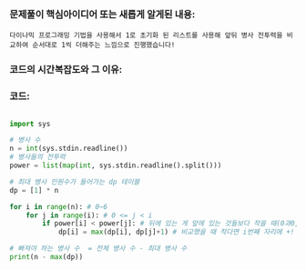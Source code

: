 ### 문제풀이 핵심아이디어 또는 새롭게 알게된 내용: 
    다이나믹 프로그래밍 기법을 사용해서 1로 초기화 된 리스트를 사용해 앞뒤 병사 전투력을 비교하여 순서대로 1씩 더해주는 느낌으로 진행했습니다!
    
### 코드의 시간복잡도와 그 이유:
   


### 코드:
```python

import sys

# 병사 수
n = int(sys.stdin.readline())
# 병사들의 전투력
power = list(map(int, sys.stdin.readline().split()))

# 최대 병사 인원수가 들어가는 dp 테이블
dp = [1] * n

for i in range(n): # 0~6
    for j in range(i): # 0 <= j < i 
        if power[i] < power[j]: # 뒤에 있는 게 앞에 있는 것들보다 작을 때(0과0, 1과0, 2와0, 2와1, ...)
            dp[i] = max(dp[i], dp[j]+1) # 비교했을 때 작다면 i번째 자리에 +! 시킴 (아니면 그대로 두기)

# 빠져야 하는 병사 수  = 전체 병사 수 - 최대 병사 수
print(n - max(dp))

```
